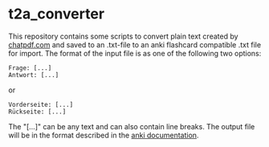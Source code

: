 # t2a_converter
This repository contains some scripts to convert plain text created by [chatpdf.com](https://chatpdf.com) and saved to an .txt-file to an anki flashcard compatible .txt file for import. 
The format of the input file is as one of the following two options:

```
Frage: [...]
Antwort: [...]
```

or 

```
Vorderseite: [...]
Rückseite: [...]
```

The "[...]" can be any text and can also contain line breaks.
The output file will be in the format described in the [anki documentation](https://docs.ankiweb.net/importing.html).

